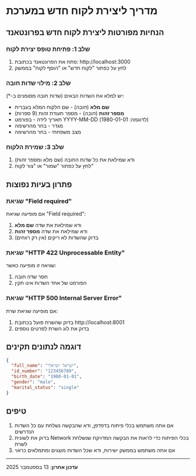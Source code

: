 # מדריך ליצירת לקוח חדש במערכת

## הנחיות מפורטות ליצירת לקוח חדש בפרונטאנד

### שלב 1: פתיחת טופס יצירת לקוח
1. פתח את הפרונטאנד בכתובת: http://localhost:3000
2. לחץ על כפתור "לקוח חדש" או "הוסף לקוח" בממשק

### שלב 2: מילוי שדות חובה
יש למלא את השדות הבאים (שדות חובה מסומנים ב-*):

* **שם מלא** (*חובה*) - שם הלקוח המלא בעברית
* **מספר זהות** (*חובה*) - מספר תעודת זהות (9 ספרות)
* תאריך לידה - בפורמט YYYY-MM-DD (לדוגמה: 1980-01-01)
* מגדר - בחר מהרשימה
* מצב משפחתי - בחר מהרשימה

### שלב 3: שמירת הלקוח
1. ודא שמילאת את כל שדות החובה (שם מלא ומספר זהות)
2. לחץ על כפתור "שמור" או "צור לקוח"

## פתרון בעיות נפוצות

### שגיאת "Field required"
אם מופיעה שגיאת "Field required":
1. ודא שמילאת את שדה **שם מלא**
2. ודא שמילאת את שדה **מספר זהות**
3. בדוק שהשדות לא ריקים (אין רק רווחים)

### שגיאת "HTTP 422 Unprocessable Entity"
שגיאה זו מופיעה כאשר:
1. חסר שדה חובה
2. הפורמט של אחד השדות אינו תקין

### שגיאת "HTTP 500 Internal Server Error"
אם מופיעה שגיאת שרת:
1. בדוק שהשרת פועל בכתובת http://localhost:8001
2. בדוק את לוג השרת לפרטים נוספים

## דוגמה לנתונים תקינים

```json
{
  "full_name": "ישראל ישראלי",
  "id_number": "123456789",
  "birth_date": "1980-01-01",
  "gender": "male",
  "marital_status": "single"
}
```

## טיפים
1. אם אתה משתמש בכלי פיתוח בדפדפן, ודא שהבקשה נשלחת עם כל השדות הנדרשים
2. בדוק את לשונית Network בכלי הפיתוח כדי לראות את הבקשה המדויקת שנשלחת לשרת
3. אם אתה משתמש בממשק ישירות, ודא שכל השדות מוצגים ומתמלאים כראוי

---

**עדכון אחרון**: 13 בספטמבר 2025
